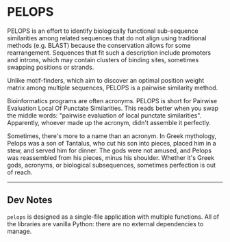 PELOPS
======

PELOPS is an effort to identify biologically functional sub-sequence
similarities among related sequences that do not align using traditional
methods (e.g. BLAST) because the conservation allows for some rearrangement.
Sequences that fit such a description include promoters and introns, which may
contain clusters of binding sites, sometimes swapping positions or strands.

Unlike motif-finders, which aim to discover an optimal position weight matrix
among multiple sequences, PELOPS is a pairwise similarity method.

Bioinformatics programs are often acronyms. PELOPS is short for Pairwise
Evaluation Local Of Punctate Similarities. This reads better when you swap the
middle words: "pairwise evaluation of local punctate similarities". Apparently,
whoever made up the acronym, didn't assemble it perfectly.

Sometimes, there's more to a name than an acronym. In Greek mythology, Pelops
was a son of Tantalus, who cut his son into pieces, placed him in a stew, and
served him for dinner. The gods were not amused, and Pelops was reassembled
from his pieces, minus his shoulder. Whether it's Greek gods, acronyms, or
biological subsequences, sometimes perfection is out of reach.

-------------------------------------------------------------------------------

## Dev Notes ##

`pelops` is designed as a single-file application with multiple functions. All
of the libraries are vanilla Python: there are no external dependencies to
manage.

